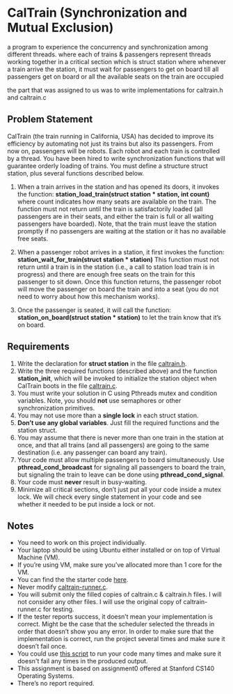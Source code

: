 # CalTrain (Synchronization and Mutual Exclusion)

a program to experience the concurrency and synchronization among different threads. where each of trains & passengers represent threads working together in a critical section which is struct station where whenever a train arrive the station, it must wait for passengers to get on board till all passengers get on board or all the available seats on the train are occupied

the part that was assigned to us was to write implementations for caltrain.h and caltrain.c

## Problem Statement

CalTrain (the train running in California, USA) has decided to improve its efficiency by automating not just its trains but also its passengers. From now on, passengers will be robots. Each robot and each train is controlled by a thread. You have been hired to write synchronization functions that will guarantee orderly loading of trains. You must define a structure struct station, plus several functions described below.

1. When a train arrives in the station and has opened its doors, it invokes the function: **station_load_train(struct station * station, int count)** where count indicates how many seats are available on the train. The function must not return until the train is satisfactorily loaded (all passengers are in their seats, and either the train is full or all waiting passengers have boarded). Note, that the train must leave the station promptly if no passengers are waiting at the station or it has no available free seats.

2. When a passenger robot arrives in a station, it first invokes the function: **station_wait_for_train(struct station * station)** This function must not return until a train is in the station (i.e., a call to station load train is in progress) and there are enough free seats on the train for this passenger to sit down. Once this function returns, the passenger robot will move the passenger on board the train and into a seat (you do not need to worry about how this mechanism works).

3. Once the passenger is seated, it will call the function: **station_on_board(struct station * station)** to let the train know that it’s on board.

## Requirements

1. Write the declaration for **struct station** in the file [caltrain.h](lab3_starter_code/caltrain.h).
2. Write the three required functions (described above) and the function **station_init**, which will be invoked to initialize the station object when CalTrain boots in the file [caltrain.c](lab3_starter_code/caltrain.c).
3. You must write your solution in C using Pthreads mutex and condition variables. Note, you should **not** use semaphores or other synchronization primitives.
4. You may not use more than a **single lock** in each struct station.
5. **Don’t use any global variables**. Just fill the required functions and the station struct.
6. You may assume that there is never more than one train in the station at once, and that all trains (and all passengers) are going to the same destination (i.e. any passenger can board any train).
7. Your code must allow multiple passengers to board simultaneously. Use **pthread_cond_broadcast** for signaling all passengers to board the train, but signaling the train to leave can be done using **pthread_cond_signal**.
8. Your code must **never** result in busy-waiting.
9. Minimize all critical sections, don’t just put all your code inside a mutex lock. We will check every single statement in your code and see whether it needed to be put inside a lock or not.

## Notes

* You need to work on this project individually.
* Your laptop should be using Ubuntu either installed or on top of Virtual Machine (VM).
* If you’re using VM, make sure you’ve allocated more than 1 core for the VM.
* You can find the the starter code [here](lab3_starter_code/).
* Never modify [caltrain-runner.c](lab3_starter_code/caltrain-runner.c).
* You will submit only the filled copies of caltrain.c & caltrain.h files. I will not consider any other files. I will use the original copy of caltrain-runner.c for testing.
* If the tester reports success, it doesn’t mean your implementation is correct. Might be the case that the scheduler selected the threads in order that doesn’t show you any error. In order to make sure that the implementation is correct, run the project several times and make sure it doesn’t fail once.
* You could use [this script](lab3_starter_code/repeat.sh) to run your code many times and make sure it doesn't fail any times in the produced output.
* This assignment is based on assignment0 offered at Stanford CS140 Operating Systems.
* There’s no report required.

